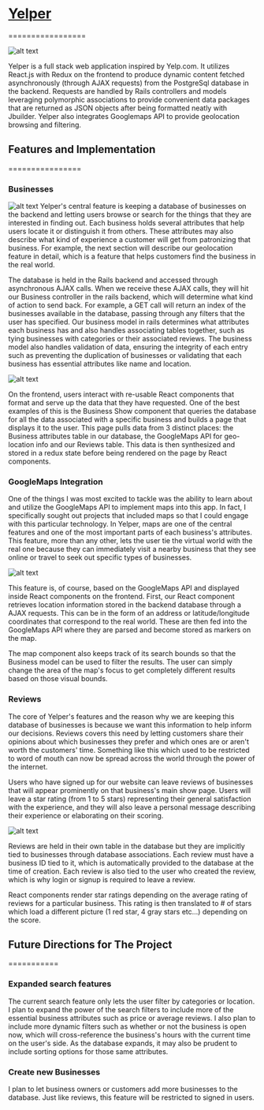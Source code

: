 # [Yelper](https://yelper2017.herokuapp.com/#/)
=================

![alt text](https://github.com/heinhtetPS/Yelper-Fullstack-Project/blob/master/Project%20Docs/screenshots/splash.png "splash")

Yelper is a full stack web application inspired by Yelp.com. It utilizes React.js with Redux on the frontend to produce dynamic content fetched asynchronously (through AJAX requests) from the PostgreSql database in the backend. Requests are handled by Rails controllers and models leveraging polymorphic associations to provide convenient data packages that are returned as JSON objects after being formatted neatly with Jbuilder. Yelper also integrates Googlemaps API to provide geolocation browsing and filtering.

## Features and Implementation
================

### Businesses
![alt text](https://github.com/heinhtetPS/Yelper-Fullstack-Project/blob/master/Project%20Docs/screenshots/featured.png "Featured")
Yelper's central feature is keeping a database of businesses on the backend and letting users browse or search for the things that they are interested in finding out. Each business holds several attributes that help users locate it or distinguish it from others. These attributes may also describe what kind of experience a customer will get from patronizing that business. For example, the next section will describe our geolocation feature in detail, which is a feature that helps customers find the business in the real world.

The database is held in the Rails backend and accessed through asynchronous AJAX calls. When we receive these AJAX calls, they will hit our Business controller in the rails backend, which will determine what kind of action to send back. For example, a GET call will return an index of the businesses available in the database, passing through any filters that the user has specified. Our business model in rails determines what attributes each business has and also handles associating tables together, such as tying businesses with categories or their associated reviews. The business model also handles validation of data, ensuring the integrity of each entry such as preventing the duplication of businesses or validating that each business has essential attributes like name and location.

![alt text](https://github.com/heinhtetPS/Yelper-Fullstack-Project/blob/master/Project%20Docs/screenshots/show.png "Show")

On the frontend, users interact with re-usable React components that format and serve up the data that they have requested. One of the best examples of this is the Business Show component that queries the database for all the data associated with a specific business and builds a page that displays it to the user. This page pulls data from 3 distinct places: the Business attributes table in our database, the GoogleMaps API for geo-location info and our Reviews table. This data is then synthesized and stored in a redux state before being rendered on the page by React components.  


### GoogleMaps Integration  
One of the things I was most excited to tackle was the ability to learn about and utilize the GoogleMaps API to implement maps into this app. In fact, I specifically sought out projects that included maps so that I could engage with this particular technology. In Yelper, maps are one of the central features and one of the most important parts of each business's attributes. This feature, more than any other, lets the user tie the virtual world with the real one because they can immediately visit a nearby business that they see online or travel to seek out specific types of businesses.

![alt text](https://github.com/heinhtetPS/Yelper-Fullstack-Project/blob/master/Project%20Docs/screenshots/map.png "map")

This feature is, of course, based on the GoogleMaps API and displayed inside React components on the frontend. First, our React component retrieves location information stored in the backend database through a AJAX requests. This can be in the form of an address or latitude/longitude coordinates that correspond to the real world. These are then fed into the GoogleMaps API where they are parsed and become stored as markers on the map.

The map component also keeps track of its search bounds so that the Business model can be used to filter the results. The user can simply change the area of the map's focus to get completely different results based on those visual bounds.

### Reviews
The core of Yelper's features and the reason why we are keeping this database of businesses is because we want this information to help inform our decisions. Reviews covers this need by letting customers share their opinions about which businesses they prefer and which ones are or aren't worth the customers' time. Something like this which used to be restricted to word of mouth can now be spread across the world through the power of the internet.

Users who have signed up for our website can leave reviews of businesses that will appear prominently on that business's main show page. Users will leave a star rating (from 1 to 5 stars) representing their general satisfaction with the experience, and they will also leave a personal message describing their experience or elaborating on their scoring.

![alt text](https://github.com/heinhtetPS/Yelper-Fullstack-Project/blob/master/Project%20Docs/screenshots/reviews.png "review")

Reviews are held in their own table in the database but they are implicitly tied to businesses through database associations. Each review must have a business ID tied to it, which is automatically provided to the database at the time of creation. Each review is also tied to the user who created the review, which is why login or signup is required to leave a review.

React components render star ratings depending on the average rating of reviews for a particular business. This rating is then translated to # of stars which load a different picture (1 red star, 4 gray stars etc...) depending on the score.  



## Future Directions for The Project
===========

### Expanded search features
The current search feature only lets the user filter by categories or location. I plan to expand the power of the search filters to include more of the essential business attributes such as price or average reviews. I also plan to include more dynamic filters such as whether or not the business is open now, which will cross-reference the business's hours with the current time on the user's side. As the database expands, it may also be prudent to include sorting options for those same attributes.


### Create new Businesses
I plan to let business owners or customers add more businesses to the database. Just like reviews, this feature will be restricted to signed in users.

